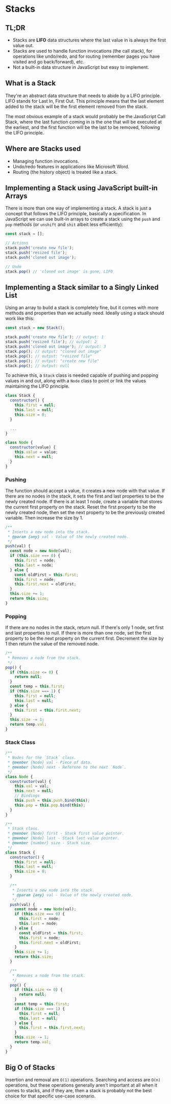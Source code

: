 # Stacks

## TL;DR

- Stacks are **LIFO** data structures where the last value in is always the first value out.
- Stacks are used to handle function invocations (the call stack), for operations like undo/redo, and for routing (remember pages you have visited and go back/forward), etc.
- Not a built-in data structure in JavaScript but easy to implement.

## What is a Stack

They're an abstract data structure that needs to abide by a LIFO principle. LIFO stands for Last In, First Out. This principle means that the last element added to the stack will be the first element removed from the stack.

The most obvious example of a stack would probably be the JavaScript Call Stack, where the last function coming in is the one that will be executed at the earliest, and the first function will be the last to be removed, following the LIFO principle.

## Where are Stacks used

- Managing function invocations.
- Undo/redo features in applications like Microsoft Word.
- Routing (the history object) is treated like a stack.

## Implementing a Stack using JavaScript built-in Arrays

There is more than one way of implementing a stack. A stack is just a concept that follows the LIFO principle, basically a specification. In JavaScript we can use built-in arrays to create a stack using the `push` and `pop` methods (or `unshift` and `shit` albeit less efficiently):

```js
const stack = [];

// Actions
stack.push('create new file');
stack.push('resized file');
stack.push('cloned out image');

// Undo
stack.pop() // 'cloned out image' is gone, LIFO
```

## Implementing a Stack similar to a Singly Linked List

Using an array to build a stack is completely fine, but it comes with more methods and properties than we actually need. Ideally using a stack should work like this:

```js
const stack = new Stack();

stack.push('create new file'); // output: 1
stack.push('resized file'); // output: 2
stack.push('cloned out image'); // output: 3
stack.pop(); // output: "cloned out image"
stack.pop(); // output: "resized file"
stack.pop(); // output: "create new file"
stack.pop(); // output: null
```

To achieve this, a `Stack` class is needed capable of pushing and popping values in and out, along with a `Node` class to point or link the values maintaining the LIFO principle.

```js
class Stack {
  constructor() {
    this.first = null;
    this.last = null;
    this.size = 0;
  }

  ...
}
```

```js
class Node {
  constructor(value) {
    this.value = value;
    this.next = null;
  }
}
```

### Pushing

The function should accept a value, it creates a new node with that value. If there are no nodes in the stack, it sets the first and last properties to be the newly created node. If there is at least 1 node, create a variable that stores the current first property on the stack. Reset the first property to be the newly created node, then set the next property to be the previously created variable. Then increase the size by 1.

```js
/**
 * Inserts a new node into the stack.
 * @param {any} val - Value of the newly created node.
 */
push(val) {
  const node = new Node(val);
  if (this.size === 0) {
    this.first = node;
    this.last = node;
  } else {
    const oldFirst = this.first;
    this.first = node;
    this.first.next = oldFirst;
  }
  this.size += 1;
  return this.size;
}
```

### Popping

If there are no nodes in the stack, return null. If there's only 1 node, set first and last properties to null. If there is more than one node, set the first property to be the next property on the current first. Decrement the size by 1 then return the value of the removed node.

```js
/**
 * Removes a node from the stack.
 */
pop() {
  if (this.size <= 0) {
    return null;
  }
  const temp = this.first;
  if (this.size === 1) {
    this.first = null;
    this.last = null;
  } else {
    this.first = this.first.next;
  }
  this.size -= 1;
  return temp.val;
}
```

### Stack Class

```js
/**
 * Nodes for the `Stack` class.
 * @member {Node} val - Piece of data.
 * @member {Node} next - Referene to the next `Node`.
 */
class Node {
  constructor(val) {
    this.val = val;
    this.next = null;
    // Bindings
    this.push = this.push.bind(this);
    this.pop = this.pop.bind(this);
  }
}

/**
 * Stack class.
 * @member {Node} first - Stack first value pointer.
 * @member {Node} last - Stack last value pointer.
 * @member {number} size - Stack size.
 */
class Stack {
  constructor() {
    this.first = null;
    this.last = null;
    this.size = 0;
  }

  /**
   * Inserts a new node into the stack.
   * @param {any} val - Value of the newly created node.
   */
  push(val) {
    const node = new Node(val);
    if (this.size === 0) {
      this.first = node;
      this.last = node;
    } else {
      const oldFirst = this.first;
      this.first = node;
      this.first.next = oldFirst;
    }
    this.size += 1;
    return this.size;
  }

  /**
   * Removes a node from the stack.
   */
  pop() {
    if (this.size <= 0) {
      return null;
    }
    const temp = this.first;
    if (this.size === 1) {
      this.first = null;
      this.last = null;
    } else {
      this.first = this.first.next;
    }
    this.size -= 1;
    return temp.val;
  }
}
```

## Big O of Stacks

Insertion and removal are `O(1)` operations. Searching and access are `O(n)` operations, but these operations generally aren't important at all when it comes to stacks, and if they are, then a stack is probably not the best choice for that specific use-case scenario.
